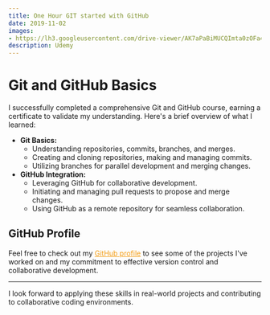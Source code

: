 ```yaml
---
title: One Hour GIT started with GitHub
date: 2019-11-02
images:
- https://lh3.googleusercontent.com/drive-viewer/AK7aPaBiMUCQImta0zOFa4dAXqlE3qu1dIPBlt7R2LwxtimW4KVCilh7NEpWZoEHsjn99T0lgvElDL-TbukCRyMVjEWBcgOCLg=s1600
description: Udemy
---
```


# Git and GitHub Basics

I successfully completed a comprehensive Git and GitHub course, earning a certificate to validate my understanding. Here's a brief overview of what I learned:

- **Git Basics:**
  - Understanding repositories, commits, branches, and merges.
  - Creating and cloning repositories, making and managing commits.
  - Utilizing branches for parallel development and merging changes.
- **GitHub Integration:**
  - Leveraging GitHub for collaborative development.
  - Initiating and managing pull requests to propose and merge changes.
  - Using GitHub as a remote repository for seamless collaboration.

## GitHub Profile

Feel free to check out my <a href="https://github.com/nazsakib" style="color: #f39c12;">GitHub profile</a> to see some of the projects I've worked on and my commitment to effective version control and collaborative development.

---

I look forward to applying these skills in real-world projects and contributing to collaborative coding environments.


